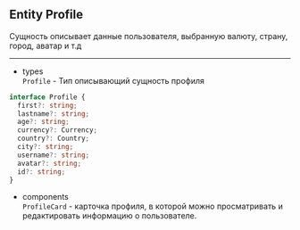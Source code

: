 ## Entity Profile

Сущность описывает данные пользователя, выбранную валюту, страну, город, аватар и т.д

---

- types  
   `Profile` - Тип описывающий сущность профиля

```typescript
interface Profile {
  first?: string;
  lastname?: string;
  age?: string;
  currency?: Currency;
  country?: Country;
  city?: string;
  username?: string;
  avatar?: string;
  id?: string;
}
```

- components  
  `ProfileCard` - карточка профиля, в которой можно просматривать и редактировать информацию о пользователе.
